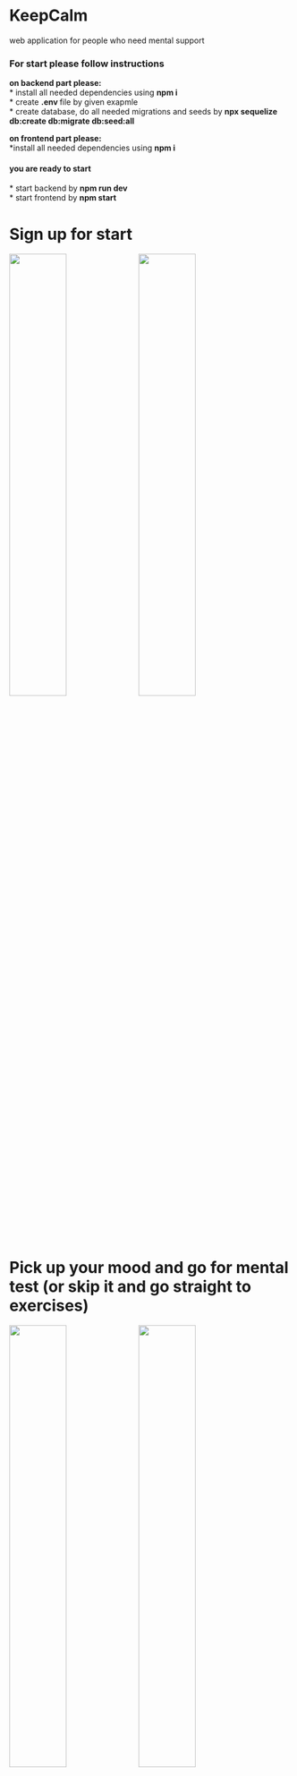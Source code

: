 # KeepCalm
web application for people who need mental support 
</br>
<h3>For start please follow instructions </h3>
<b>on backend part please:</b> <br/>
* install all needed dependencies using <b> npm i </b> <br/>
* create <b> .env </b> file by given exapmle <br/>
* create database, do all needed migrations and seeds by <b> npx sequelize db:create db:migrate db:seed:all </b> <br/>

<b>on frontend part please:</b> <br/>
*install all needed dependencies using <b> npm i </b> <br/>

<h4>you are ready to start</h4>
* start backend by <b>npm run dev</b> </br>
* start frontend by <b>npm start</b> </br>

# Sign up for start
<div >
<img width="45%" src='https://user-images.githubusercontent.com/99384151/197774199-dab7584d-bc12-4a52-a1e7-ac680502996d.png'/>
<img width="45%" src='https://user-images.githubusercontent.com/99384151/197773314-322bd896-54d6-4f5e-abe8-ce8a44486b8c.png'/>
</div>

# Pick up your mood and go for mental test (or skip it and go straight to exercises)
<div >
<img width="45%" src='https://user-images.githubusercontent.com/99384151/197774647-ecc597ad-5bef-40d4-853f-d5e6f1dcf656.png'/>
<img width="45%" src='https://user-images.githubusercontent.com/99384151/197774818-27ae0cda-22bd-45e7-971e-be5b242ed28c.png'/>
</div>

# Check your result and advices of exercises to feel better and go for all exercises
<div >
<img width="45%" src='https://user-images.githubusercontent.com/99384151/197775577-f5b05e40-ebe8-48c5-98a0-77bde2f97603.png'/>
<img width="45%" src='https://user-images.githubusercontent.com/99384151/197775735-1e825db6-26a2-4eb1-9035-3e65572e9432.png'/>
</div>

# Start your any of exercises presented in exercise list
<h4>Use your personal diary of emotions<h4>
<div >
<img width="45%" src='https://user-images.githubusercontent.com/99384151/197776543-e5be5fa3-3ce8-45fc-a640-42897f0da5b2.png'/>
<img width="45%" src='https://user-images.githubusercontent.com/99384151/197776727-e3ed7cb8-0ae2-4272-8fd9-2bce4e6589c2.png'/>
</div>
<h4>Check sounds of nature for better sleep (totally 5 sounds and videos are avaliable)<h4>
<div >
<img width="44%" src='https://user-images.githubusercontent.com/99384151/197777157-679b5205-d92f-4b0c-8276-8599d414363f.png'/>
<img width="45%" src='https://user-images.githubusercontent.com/99384151/197777326-65c9364b-b9bd-4040-b9b0-60d24182eb19.png'/>
</div>
<h4>Go for breath exercises for keep calm, animation and instructions will help you<h4>
<div >
<img width="44%" src='https://user-images.githubusercontent.com/99384151/197778297-fdae9bfb-80f1-4d11-8984-5b085f1f43f7.png'/>
<img width="45%" src='https://user-images.githubusercontent.com/99384151/197778467-05d8191d-6499-42c0-bf2e-0f29ec6d5469.png'/>
</div>
<h4>Use test of Rorshakha, send your answers to system and wait raply from on-site psychologist<h4>
<div >
<img width="45%" src='https://user-images.githubusercontent.com/99384151/197779102-31061830-63a0-46e9-ab29-e8301bfaf7ff.png'/>
<img width="45%" src='https://user-images.githubusercontent.com/99384151/197779379-41d34333-661f-49e1-bac9-fddc39306a7c.png'/>
</div>



